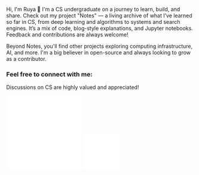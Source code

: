 Hi, I'm Ruya 👋
I'm a CS undergraduate on a journey to learn, build, and share.
Check out my project "Notes" — a living archive of what I’ve learned so far in CS, from deep learning and algorithms to systems and search engines. It’s a mix of code, blog-style explanations, and Jupyter notebooks.
Feedback and contributions are always welcome!

Beyond Notes, you'll find other projects exploring computing infrastructure, AI, and more.
I'm a big believer in open-source and always looking to grow as a contributor.


### Feel free to connect with me:
Discussions on CS are highly valued and appreciated!  

[![LinkedIn](./img/linkedin-light.svg)](https://linkedin.com/in/ruasnv)
[![GitHub](./img/github-cat(1).png)](https://ruasnv.github.io)
